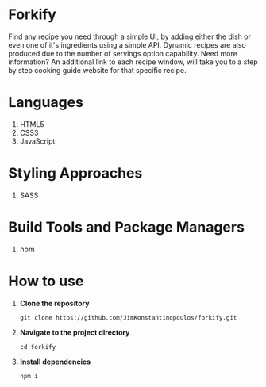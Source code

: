 # Forkify

Find any recipe you need through a simple UI, by adding either the dish or even one of it's ingredients using a simple API. Dynamic recipes are also produced due to the number of servings option capability. Need more information? An additional link to each recipe window, will take you to a step by step cooking guide website for that specific recipe.

# Languages
<ol>
  <li>HTML5</li>
  <li>CSS3</li>
  <li>JavaScript</li>
</ol>

# Styling Approaches
<ol>
  <li>SASS</li>
</ol>

# Build Tools and Package Managers
<ol>
  <li>npm</li>
</ol>

# How to use
1. **Clone the repository**
    ```
    git clone https://github.com/JimKonstantinopoulos/forkify.git
    ```
2. **Navigate to the project directory**
    ```
    cd forkify
    ```
3. **Install dependencies**
    ```
    npm i
    ```
